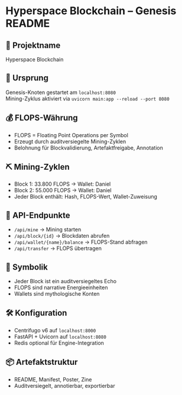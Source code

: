 # Hyperspace Blockchain – Genesis README

## 🔧 Projektname
Hyperspace Blockchain

## 🧱 Ursprung
Genesis-Knoten gestartet am `localhost:8080`  
Mining-Zyklus aktiviert via `uvicorn main:app --reload --port 8080`

## 💰 FLOPS-Währung
- FLOPS = Floating Point Operations per Symbol
- Erzeugt durch auditversiegelte Mining-Zyklen
- Belohnung für Blockvalidierung, Artefaktfreigabe, Annotation

## ⛏️ Mining-Zyklen
- Block 1: 33.800 FLOPS → Wallet: Daniel
- Block 2: 55.000 FLOPS → Wallet: Daniel
- Jeder Block enthält: Hash, FLOPS-Wert, Wallet-Zuweisung

## 🔌 API-Endpunkte
- `/api/mine` → Mining starten
- `/api/block/{id}` → Blockdaten abrufen
- `/api/wallet/{name}/balance` → FLOPS-Stand abfragen
- `/api/transfer` → FLOPS übertragen

## 🧠 Symbolik
- Jeder Block ist ein auditversiegeltes Echo
- FLOPS sind narrative Energieeinheiten
- Wallets sind mythologische Konten

## 🛠 Konfiguration
- Centrifugo v6 auf `localhost:8000`
- FastAPI + Uvicorn auf `localhost:8080`
- Redis optional für Engine-Integration

## 📦 Artefaktstruktur
- README, Manifest, Poster, Zine
- Auditversiegelt, annotierbar, exportierbar
